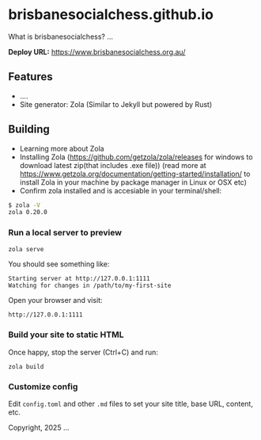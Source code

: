# brisbanesocialchess.github.io

What is brisbanesocialchess? ...

**Deploy URL:** https://www.brisbanesocialchess.org.au/

## Features

- ....
- Site generator: Zola (Similar to Jekyll but powered by Rust)

## Building

- Learning more about Zola
- Installing Zola (https://github.com/getzola/zola/releases for windows to download latest zip(that includes .exe file)) (read more at https://www.getzola.org/documentation/getting-started/installation/ to install Zola in your machine by package manager in Linux or OSX etc)
- Confirm zola installed and is accesiable in your terminal/shell:

```bash
$ zola -V
zola 0.20.0
```

### Run a local server to preview

```bash
zola serve
```

You should see something like:

```
Starting server at http://127.0.0.1:1111
Watching for changes in /path/to/my-first-site
```

Open your browser and visit:

```
http://127.0.0.1:1111
```

### Build your site to static HTML

Once happy, stop the server (Ctrl+C) and run:

```
zola build
```

### Customize config

Edit `config.toml` and other `.md` files to set your site title, base URL, content, etc.

Copyright, 2025 ...
